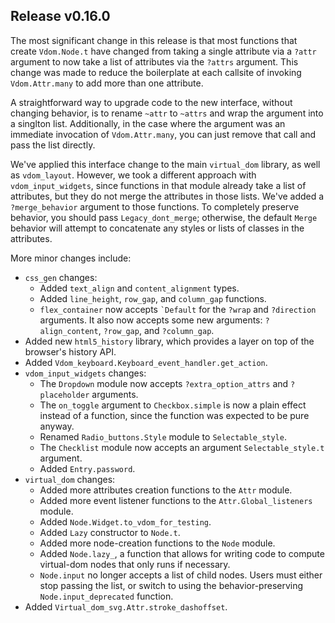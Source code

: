 ## Release v0.16.0

The most significant change in this release is that most functions that create
`Vdom.Node.t` have changed from taking a single attribute via a `?attr`
argument to now take a list of attributes via the `?attrs` argument. This
change was made to reduce the boilerplate at each callsite of invoking
`Vdom.Attr.many` to add more than one attribute.

A straightforward way to upgrade code to the new interface, without changing
behavior, is to rename `~attr` to `~attrs` and wrap the argument into a
singlton list. Additionally, in the case where the argument was an immediate
invocation of `Vdom.Attr.many`, you can just remove that call and pass the list
directly.

We've applied this interface change to the main `virtual_dom` library, as well
as `vdom_layout`. However, we took a different approach with
`vdom_input_widgets`, since functions in that module already take a list of
attributes, but they do not merge the attributes in those lists. We've added a
`?merge_behavior` argument to those functions. To completely preserve behavior,
you should pass `Legacy_dont_merge`; otherwise, the default `Merge` behavior
will attempt to concatenate any styles or lists of classes in the attributes.

More minor changes include:

- `css_gen` changes:
  * Added `text_align` and `content_alignment` types.
  * Added `line_height`, `row_gap`, and `column_gap` functions.
  * `flex_container` now accepts `` `Default `` for the `?wrap` and
    `?direction` arguments. It also now accepts some new arguments:
    `?align_content`, `?row_gap`, and `?column_gap`.
- Added new `html5_history` library, which provides a layer on top of the
  browser's history API.
- Added `Vdom_keyboard.Keyboard_event_handler.get_action`.
- `vdom_input_widgets` changes:
  * The `Dropdown` module  now accepts `?extra_option_attrs` and `?placeholder` arguments.
  * The `on_toggle` argument to `Checkbox.simple` is now a plain effect instead
    of a function, since the function was expected to be pure anyway.
  * Renamed `Radio_buttons.Style` module to `Selectable_style`.
  * The `Checklist` module now accepts an argument `Selectable_style.t` argument.
  * Added `Entry.password`.
- `virtual_dom` changes:
  * Added more attributes creation functions to the `Attr` module.
  * Added more event listener functions to the `Attr.Global_listeners` module.
  * Added `Node.Widget.to_vdom_for_testing`.
  * Added `Lazy` constructor to `Node.t`.
  * Added more node-creation functions to the `Node` module.
  * Added `Node.lazy_`, a function that allows for writing code to compute
    virtual-dom nodes that only runs if necessary.
  * `Node.input` no longer accepts a list of child nodes. Users must either
    stop passing the list, or switch to using the behavior-preserving
    `Node.input_deprecated` function.
- Added `Virtual_dom_svg.Attr.stroke_dashoffset`.
